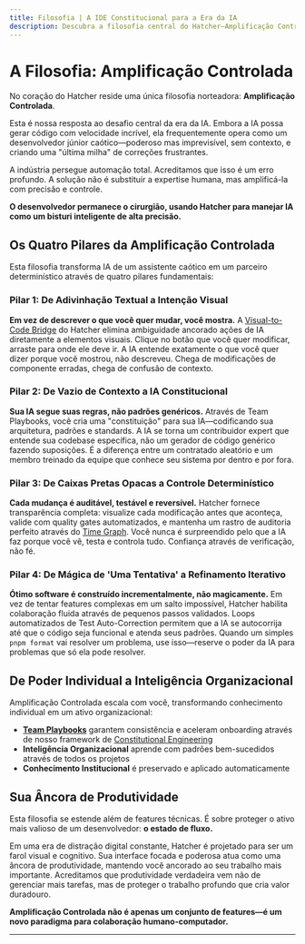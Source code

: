 ```yaml
---
title: Filosofia | A IDE Constitucional para a Era da IA
description: Descubra a filosofia central do Hatcher—Amplificação Controlada. Aprenda como nossa IDE Constitucional fornece um sistema imunológico para a era da IA, amplificando a expertise do desenvolvedor sem sacrificar o controle.
---
```


# A Filosofia: Amplificação Controlada

No coração do Hatcher reside uma única filosofia norteadora: **Amplificação Controlada**.

Esta é nossa resposta ao desafio central da era da IA. Embora a IA possa gerar código com velocidade incrível, ela frequentemente opera como um desenvolvedor júnior caótico—poderoso mas imprevisível, sem contexto, e criando uma "última milha" de correções frustrantes.

A indústria persegue automação total. Acreditamos que isso é um erro profundo. A solução não é substituir a expertise humana, mas amplificá-la com precisão e controle.

**O desenvolvedor permanece o cirurgião, usando Hatcher para manejar IA como um bisturi inteligente de alta precisão.**

## Os Quatro Pilares da Amplificação Controlada

Esta filosofia transforma IA de um assistente caótico em um parceiro determinístico através de quatro pilares fundamentais:

### Pilar 1: De Adivinhação Textual a Intenção Visual

**Em vez de descrever o que você quer mudar, você mostra.** A [Visual-to-Code Bridge](/pt/visual-to-code) do Hatcher elimina ambiguidade ancorado ações de IA diretamente a elementos visuais. Clique no botão que você quer modificar, arraste para onde ele deve ir. A IA entende exatamente o que você quer dizer porque você mostrou, não descreveu. Chega de modificações de componente erradas, chega de confusão de contexto.

### Pilar 2: De Vazio de Contexto a IA Constitucional

**Sua IA segue suas regras, não padrões genéricos.** Através de Team Playbooks, você cria uma "constituição" para sua IA—codificando sua arquitetura, padrões e standards. A IA se torna um contribuidor expert que entende sua codebase específica, não um gerador de código genérico fazendo suposições. É a diferença entre um contratado aleatório e um membro treinado da equipe que conhece seu sistema por dentro e por fora.

### Pilar 3: De Caixas Pretas Opacas a Controle Determinístico

**Cada mudança é auditável, testável e reversível.** Hatcher fornece transparência completa: visualize cada modificação antes que aconteça, valide com quality gates automatizados, e mantenha um rastro de auditoria perfeito através do [Time Graph](/pt/pillars-time-graph). Você nunca é surpreendido pelo que a IA faz porque você vê, testa e controla tudo. Confiança através de verificação, não fé.

### Pilar 4: De Mágica de 'Uma Tentativa' a Refinamento Iterativo

**Ótimo software é construído incrementalmente, não magicamente.** Em vez de tentar features complexas em um salto impossível, Hatcher habilita colaboração fluida através de pequenos passos validados. Loops automatizados de Test Auto-Correction permitem que a IA se autocorrija até que o código seja funcional e atenda seus padrões. Quando um simples `pnpm format` vai resolver um problema, use isso—reserve o poder da IA para problemas que só ela pode resolver.

## De Poder Individual a Inteligência Organizacional

Amplificação Controlada escala com você, transformando conhecimento individual em um ativo organizacional:

- **[Team Playbooks](/pt/playbooks-system)** garantem consistência e aceleram onboarding através de nosso framework de [Constitutional Engineering](/pt/constitutional-engineering)
- **Inteligência Organizacional** aprende com padrões bem-sucedidos através de todos os projetos
- **Conhecimento Institucional** é preservado e aplicado automaticamente

## Sua Âncora de Produtividade

Esta filosofia se estende além de features técnicas. É sobre proteger o ativo mais valioso de um desenvolvedor: **o estado de fluxo.**

Em uma era de distração digital constante, Hatcher é projetado para ser um farol visual e cognitivo. Sua interface focada e poderosa atua como uma âncora de produtividade, mantendo você ancorado ao seu trabalho mais importante. Acreditamos que produtividade verdadeira vem não de gerenciar mais tarefas, mas de proteger o trabalho profundo que cria valor duradouro.

**Amplificação Controlada não é apenas um conjunto de features—é um novo paradigma para colaboração humano-computador.**

---

<PhilosophyCTA />
